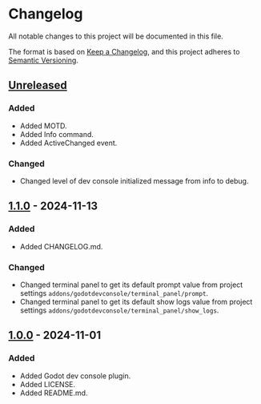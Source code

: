# Changelog

All notable changes to this project will be documented in this file.

The format is based on [Keep a Changelog](https://keepachangelog.com/en/1.1.0/),
and this project adheres to [Semantic Versioning](https://semver.org/spec/v2.0.0.html).

## [Unreleased]

### Added

- Added MOTD.
- Added Info command.
- Added ActiveChanged event.

### Changed

- Changed level of dev console initialized message from info to debug.

## [1.1.0] - 2024-11-13

### Added

- Added CHANGELOG.md.

### Changed

- Changed terminal panel to get its default prompt value from project settings `addons/godotdevconsole/terminal_panel/prompt`.
- Changed terminal panel to get its default show logs value from project settings `addons/godotdevconsole/terminal_panel/show_logs`.

## [1.0.0] - 2024-11-01

### Added

- Added Godot dev console plugin.
- Added LICENSE.
- Added README.md.

[unreleased]: https://github.com/Logtism/godotdevconsole/compare/v1.1.0...HEAD
[1.1.0]: https://github.com/Logtism/godotdevconsole/compare/v1.0.0...v1.1.0
[1.0.0]: https://github.com/Logtism/godotdevconsole/releases/tag/v1.0.0
